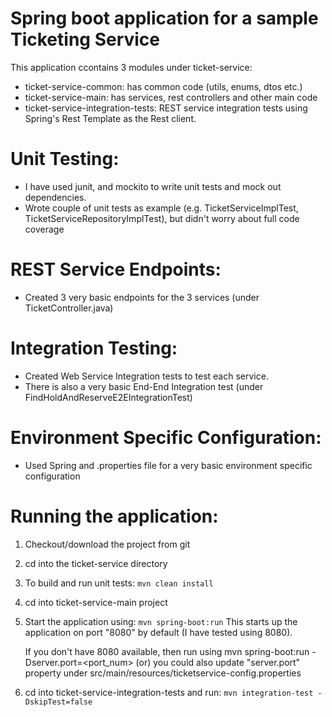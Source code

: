 # Spring boot application for a sample Ticketing Service

This application ccontains 3 modules under ticket-service:

* ticket-service-common: has common code (utils, enums, dtos etc.)
* ticket-service-main: has services, rest controllers and other main code
* ticket-service-integration-tests: REST service integration tests using Spring's Rest Template as the     Rest client.

# Unit Testing:
* I have used junit, and mockito to write unit tests and mock out dependencies.
* Wrote couple of unit tests as example (e.g. TicketServiceImplTest, TicketServiceRepositoryImplTest), but didn't worry about full code coverage

# REST Service Endpoints:
* Created 3 very basic endpoints for the 3 services (under TicketController.java)

# Integration Testing:
* Created Web Service Integration tests to test each service. 
* There is also a very basic End-End Integration test (under FindHoldAndReserveE2EIntegrationTest)

# Environment Specific Configuration:
* Used Spring and .properties file for a very basic environment specific configuration

# Running the application:

1. Checkout/download the project from git
2. cd into the ticket-service directory
3. To build and run unit tests: ```mvn clean install```
4. cd into ticket-service-main project
5. Start the application using: ```mvn spring-boot:run```
   This starts up the application on port "8080" by default (I have tested using 8080).

   If you don't have 8080 available, then run using 
   mvn spring-boot:run -Dserver.port=<port_num>
   (or)
   you could also update "server.port" property under src/main/resources/ticketservice-config.properties

6. cd into ticket-service-integration-tests and run:
   ```mvn integration-test -DskipTest=false```

